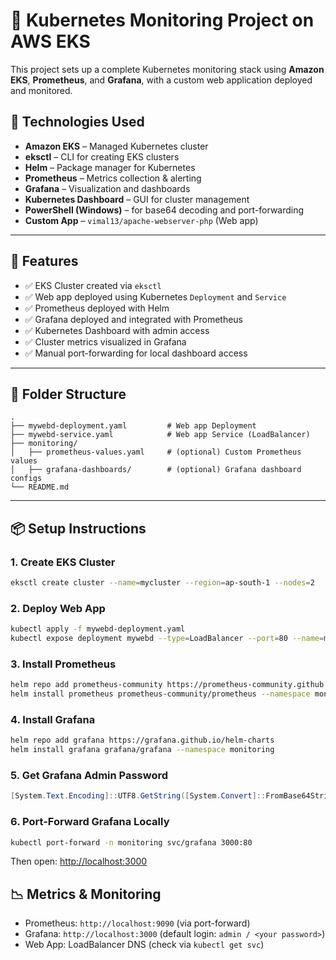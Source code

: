 
# 🧠 Kubernetes Monitoring Project on AWS EKS

This project sets up a complete Kubernetes monitoring stack using **Amazon EKS**, **Prometheus**, and **Grafana**, with a custom web application deployed and monitored.

## 🔧 Technologies Used

- **Amazon EKS** – Managed Kubernetes cluster
- **eksctl** – CLI for creating EKS clusters
- **Helm** – Package manager for Kubernetes
- **Prometheus** – Metrics collection & alerting
- **Grafana** – Visualization and dashboards
- **Kubernetes Dashboard** – GUI for cluster management
- **PowerShell (Windows)** – for base64 decoding and port-forwarding
- **Custom App** – `vimal13/apache-webserver-php` (Web app)

---

## 🚀 Features

- ✅ EKS Cluster created via `eksctl`
- ✅ Web app deployed using Kubernetes `Deployment` and `Service`
- ✅ Prometheus deployed with Helm
- ✅ Grafana deployed and integrated with Prometheus
- ✅ Kubernetes Dashboard with admin access
- ✅ Cluster metrics visualized in Grafana
- ✅ Manual port-forwarding for local dashboard access

---

## 📂 Folder Structure


```
.
├── mywebd-deployment.yaml         # Web app Deployment
├── mywebd-service.yaml            # Web app Service (LoadBalancer)
├── monitoring/
│   ├── prometheus-values.yaml     # (optional) Custom Prometheus values
│   ├── grafana-dashboards/        # (optional) Grafana dashboard configs
└── README.md

```

---

## 📦 Setup Instructions

### 1. Create EKS Cluster

```bash
eksctl create cluster --name=mycluster --region=ap-south-1 --nodes=2
````

### 2. Deploy Web App

```bash
kubectl apply -f mywebd-deployment.yaml
kubectl expose deployment mywebd --type=LoadBalancer --port=80 --name=mywebd-service
```

### 3. Install Prometheus

```bash
helm repo add prometheus-community https://prometheus-community.github.io/helm-charts
helm install prometheus prometheus-community/prometheus --namespace monitoring --create-namespace --set server.persistentVolume.enabled=false
```

### 4. Install Grafana

```bash
helm repo add grafana https://grafana.github.io/helm-charts
helm install grafana grafana/grafana --namespace monitoring
```

### 5. Get Grafana Admin Password

```powershell
[System.Text.Encoding]::UTF8.GetString([System.Convert]::FromBase64String((kubectl get secret --namespace monitoring grafana -o jsonpath="{.data.admin-password}")))
```

### 6. Port-Forward Grafana Locally

```bash
kubectl port-forward -n monitoring svc/grafana 3000:80
```

Then open: [http://localhost:3000](http://localhost:3000)


## 📉 Metrics & Monitoring

* Prometheus: `http://localhost:9090` (via port-forward)
* Grafana: `http://localhost:3000` (default login: `admin / <your password>`)
* Web App: LoadBalancer DNS (check via `kubectl get svc`)
